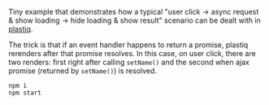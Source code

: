 Tiny example that demonstrates how a typical "user click -> async request & show loading -> hide loading & show result" scenario can be dealt with in [plastiq](https://github.com/featurist/plastiq).

The trick is that if an event handler happens to return a promise, plastiq rerenders after that promise resolves. In this case, on user click, there are two renders: first right after calling `setName()` and the second when ajax promise (returned by `setName()`) is resolved.

```
npm i
npm start
```
